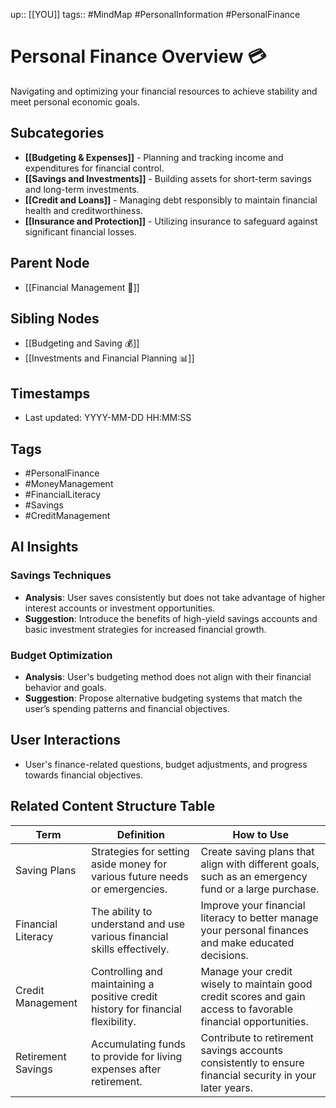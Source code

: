 
up:: [[YOU]]
tags:: #MindMap #PersonalInformation #PersonalFinance

# Personal Finance Overview 💳

Navigating and optimizing your financial resources to achieve stability and meet personal economic goals.

## Subcategories
- **[[Budgeting & Expenses]]** - Planning and tracking income and expenditures for financial control.
- **[[Savings and Investments]]** - Building assets for short-term savings and long-term investments.
- **[[Credit and Loans]]** - Managing debt responsibly to maintain financial health and creditworthiness.
- **[[Insurance and Protection]]** - Utilizing insurance to safeguard against significant financial losses.

## Parent Node
- [[Financial Management 💼]]

## Sibling Nodes
- [[Budgeting and Saving 💰]]
- [[Investments and Financial Planning 📊]]

## Timestamps
- Last updated: YYYY-MM-DD HH:MM:SS

## Tags
- #PersonalFinance
- #MoneyManagement
- #FinancialLiteracy
- #Savings
- #CreditManagement

## AI Insights
### Savings Techniques
- **Analysis**: User saves consistently but does not take advantage of higher interest accounts or investment opportunities.
- **Suggestion**: Introduce the benefits of high-yield savings accounts and basic investment strategies for increased financial growth.

### Budget Optimization
- **Analysis**: User's budgeting method does not align with their financial behavior and goals.
- **Suggestion**: Propose alternative budgeting systems that match the user’s spending patterns and financial objectives.

## User Interactions
- User's finance-related questions, budget adjustments, and progress towards financial objectives.


## Related Content Structure Table
| Term                             | Definition                                                                     | How to Use |
|----------------------------------|--------------------------------------------------------------------------------|-------------|
| Saving Plans                     | Strategies for setting aside money for various future needs or emergencies.    | Create saving plans that align with different goals, such as an emergency fund or a large purchase. |
| Financial Literacy               | The ability to understand and use various financial skills effectively.        | Improve your financial literacy to better manage your personal finances and make educated decisions. |
| Credit Management                | Controlling and maintaining a positive credit history for financial flexibility. | Manage your credit wisely to maintain good credit scores and gain access to favorable financial opportunities. |
| Retirement Savings               | Accumulating funds to provide for living expenses after retirement.             | Contribute to retirement savings accounts consistently to ensure financial security in your later years. |

